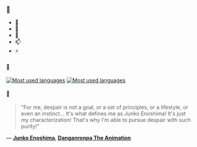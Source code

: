 ### 👋

- 🔭
- 🌱
- 💬
- 📫
- ⚡

#### 🧏

[![Most used languages](https://github-readme-stats-aynah.vercel.app/api/top-langs/?username=aynh&theme=solarized-dark&langs_count=6&layout=compact&hide_title=true)](https://github.com/anuraghazra/github-readme-stats#gh-dark-mode-only)
[![Most used languages](https://github-readme-stats-aynah.vercel.app/api/top-langs/?username=aynh&theme=solarized-light&langs_count=6&layout=compact&hide_title=true)](https://github.com/anuraghazra/github-readme-stats#gh-light-mode-only)

#### 💬

> "For me, despair is not a goal, or a set of principles, or a lifestyle, or even an instinct... It's what defines me as Junko Enoshima! It's just my characterization! That's why I'm able to pursue despair with such purity!"

&mdash; [**Junko Enoshima**](https://myanimelist.net/character.php?q=Junko%20Enoshima&cat=character), [**Danganronpa The Animation**](https://myanimelist.net/search/all?q=Danganronpa%20The%20Animation&cat=all)

